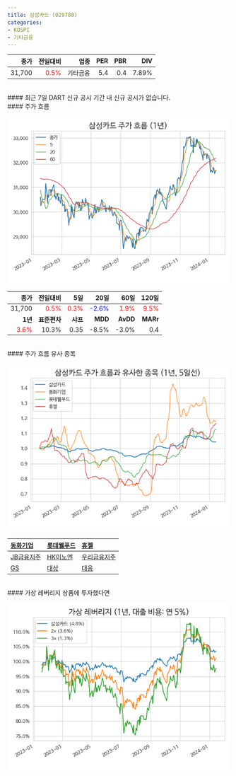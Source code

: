 ```yaml
---
title: 삼성카드 (029780)
categories:
- KOSPI
- 기타금융
---
```


|**종가**|**전일대비**|**업종**|**PER**|**PBR**|**DIV**|
|-------:|-----------:|-------:|------:|------:|------:|
|31,700|<span style="color: red">0.5%</span>|기타금융|5.4|0.4|7.89%|

<!-- more -->

<br>
#### 최근 7일 DART 신규 공시<a id="dart"></a>
기간 내 신규 공시가 없습니다.

<br>
#### 주가 흐름<a id="price"></a>

![029780](/assets/images/stock/029780.png)

|**종가**|**전일대비**|**5일**|**20일**|**60일**|**120일**|
|-------:|-----------:|------:|-------:|-------:|--------:|
| 31,700 | <span style="color: red">0.5%</span> | <span style="color: red">0.3%</span> | <span style="color: blue">-2.6%</span> | <span style="color: red">1.9%</span> | <span style="color: red">9.5%</span> |
|**1년**|**표준편차**|**샤프**|**MDD**|**AvDD**|**MARr**|
| <span style="color: red">3.6%</span> | 10.3% | 0.35 | -8.5% | -3.0% | 0.4 |

<br>
#### 주가 흐름 유사 종목<a id="corr"></a>

![029780](/assets/images/stock/029780_corr.png)

| [동화기업](/025900/) | [롯데웰푸드](/280360/) | [휴젤](/145020/) |
|:---------------------------------------|:---------------------------------------|:---------------------------------------|
| [JB금융지주](/175330/) | [HK이노엔](/195940/) | [우리금융지주](/316140/) |
| [GS](/078930/) | [대상](/001680/) | [대웅](/003090/) |

<br>
#### 가상 레버리지 상품에 투자했다면<a id="2x"></a>

![029780](/assets/images/stock/029780_2x.png)

[^corr]: 상관계수를 이용하여 분석하였습니다.